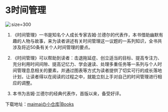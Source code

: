 # 3时间管理

![](https://cdn.staticaly.com/gh/maimai977977/images@master/202306052022564.jpg ':size=300')

1. 《时间管理》一书是知名个人成长专家吉姆·兰德尔的代表作，本书借助幽默有趣的人物与故事，来为读者讲述有关时间管理这一议题的一系列知识，全书共涉及将近50条有关个人时间管理的要点。

2. 《时间管理》可以帮助到读者：击退拖延症、创立适当的目标、提高专注力、充分利用时间间隙、提高记忆力、学会速读、处理多重任务等一系列与个人时间管理息息相关的要素，并通过图表等方式为读者提供了切实可行的成长落地计划，让读者得以在阅读的过程之中，就能立刻上手对自己的时间管理进行相应的调整。

3. 本书为吉姆·兰德尔的经典代表作，首版以来，备受好评。



下载地址：[maimaiの小仓库|Books](http://maimai977977.ysepan.com/)
